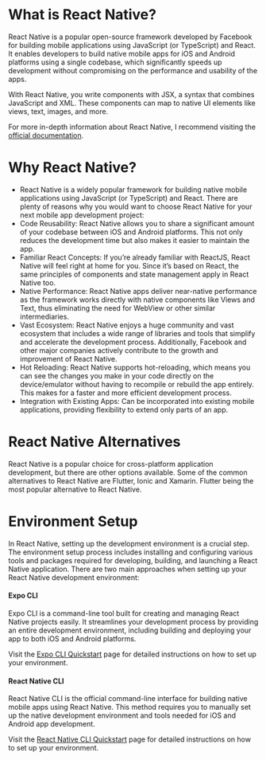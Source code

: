# What is React Native?

React Native is a popular open-source framework developed by Facebook for building mobile applications using JavaScript (or TypeScript) and React. It enables developers to build native mobile apps for iOS and Android platforms using a single codebase, which significantly speeds up development without compromising on the performance and usability of the apps.

With React Native, you write components with JSX, a syntax that combines JavaScript and XML. These components can map to native UI elements like views, text, images, and more.

For more in-depth information about React Native, I recommend visiting the [official documentation](https://reactnative.dev/docs/getting-started).

# Why React Native?

- React Native is a widely popular framework for building native mobile applications using JavaScript (or TypeScript) and React. There are plenty of reasons why you would want to choose React Native for your next mobile app development project:
- Code Reusability: React Native allows you to share a significant amount of your codebase between iOS and Android platforms. This not only reduces the development time but also makes it easier to maintain the app.
- Familiar React Concepts: If you’re already familiar with ReactJS, React Native will feel right at home for you. Since it’s based on React, the same principles of components and state management apply in React Native too.
- Native Performance: React Native apps deliver near-native performance as the framework works directly with native components like Views and Text, thus eliminating the need for WebView or other similar intermediaries.
- Vast Ecosystem: React Native enjoys a huge community and vast ecosystem that includes a wide range of libraries and tools that simplify and accelerate the development process. Additionally, Facebook and other major companies actively contribute to the growth and improvement of React Native.
- Hot Reloading: React Native supports hot-reloading, which means you can see the changes you make in your code directly on the device/emulator without having to recompile or rebuild the app entirely. This makes for a faster and more efficient development process.
- Integration with Existing Apps: Can be incorporated into existing mobile applications, providing flexibility to extend only parts of an app.

# React Native Alternatives

React Native is a popular choice for cross-platform application development, but there are other options available. Some of the common alternatives to React Native are Flutter, Ionic and Xamarin. Flutter being the most popular alternative to React Native.

# Environment Setup

In React Native, setting up the development environment is a crucial step. The environment setup process includes installing and configuring various tools and packages required for developing, building, and launching a React Native application. There are two main approaches when setting up your React Native development environment:

#### Expo CLI

Expo CLI is a command-line tool built for creating and managing React Native projects easily. It streamlines your development process by providing an entire development environment, including building and deploying your app to both iOS and Android platforms.

Visit the [Expo CLI Quickstart](https://docs.expo.dev/get-started/create-a-project) page for detailed instructions on how to set up your environment.

#### React Native CLI

React Native CLI is the official command-line interface for building native mobile apps using React Native. This method requires you to manually set up the native development environment and tools needed for iOS and Android app development.

Visit the [React Native CLI Quickstart](https://reactnative.dev/docs/getting-started-without-a-framework) page for detailed instructions on how to set up your environment.
